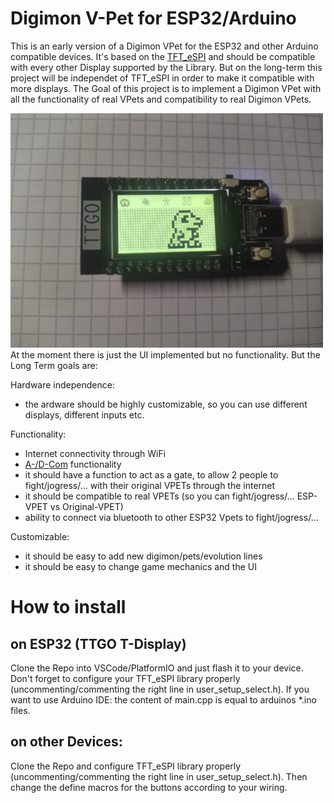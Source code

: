 # Digimon V-Pet for ESP32/Arduino
This is an early version of a Digimon VPet for the ESP32 and other Arduino compatible devices. 
It's based on the [TFT_eSPI](https://github.com/Bodmer/TFT_eSPI/) and should be compatible with every other Display supported by the Library. 
But on the long-term this project will be independet of TFT_eSPI in order to make it compatible with more displays. 
The Goal of this project is to implement a Digimon VPet with all the functionality of real VPets and compatibility to real Digimon VPets.

<img src="screenshot.jpg" width="500" >
At the moment there is just the UI implemented but no functionality. But the Long Term goals are:

Hardware independence:
- the ardware should be highly customizable, so you can use different displays, different inputs etc. 

Functionality:
- Internet connectivity through WiFi
- [A-/D-Com](https://www.alphahub.site/guide) functionality 
- it should have a function to act as a gate, to allow 2 people to fight/jogress/... with their original VPETs through the internet
- it should be compatible to real VPETs (so you can fight/jogress/... ESP-VPET vs Original-VPET)
- ability to connect via bluetooth to other ESP32 Vpets to fight/jogress/...

Customizable: 
- it should be easy to add new digimon/pets/evolution lines
- it should be easy to change game mechanics and the UI

# How to install 
## on ESP32 (TTGO T-Display)
Clone the Repo into VSCode/PlatformIO and just flash it to your device. Don't forget to configure your TFT_eSPI library properly (uncommenting/commenting the right line in user_setup_select.h). If you want to use Arduino IDE: the content of main.cpp is equal to arduinos *.ino files. 

## on other Devices:
Clone the Repo and configure TFT_eSPI library properly (uncommenting/commenting the right line in user_setup_select.h). Then change the define macros for the buttons according to your wiring. 
